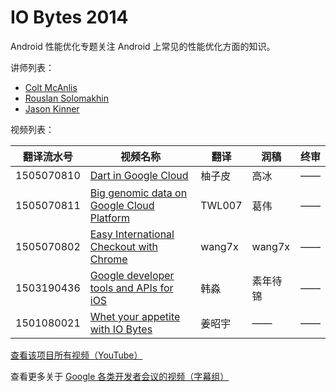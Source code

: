 # IO Bytes 2014

Android 性能优化专题关注 Android 上常见的性能优化方面的知识。

讲师列表：

*   [Colt McAnlis](https://plus.google.com/+ColtMcAnlis )
*   [Rouslan Solomakhin](https://plus.google.com/+RouslanSolomakhin)
*   [Jason Kinner](https://plus.google.com/+JasonKinner)
 
视频列表：

| 翻译流水号 | 视频名称 | 翻译 | 润稿 | 终审 |
| -- | -- | -- | -- | -- |
| 1505070810 | [Dart in Google Cloud](https://pub.gfansub.com/Conference/065-IO-Bytes-2014/1505070810-dart-in-google-cloud.html)  | 柚子皮 | 高冰 | —— |
| 1505070811 | [Big genomic data on Google Cloud Platform](https://pub.gfansub.com/Conference/065-IO-Bytes-2014/1505070811-big-genomic-data-on-google-cloud-platform.html)  | TWL007 | 葛伟 | —— |
| 1505070802 | [Easy International Checkout with Chrome](https://pub.gfansub.com/Conference/065-IO-Bytes-2014/1505070802-easy-international-checkout-with-chrome.html)  | wang7x | wang7x | —— |
| 1503190436 | [Google developer tools and APIs for iOS](https://pub.gfansub.com/Conference/065-IO-Bytes-2014/1503190436-google-developer-tools-and-apis-for-ios.html)  | 韩淼 | 素年待锦 | —— |
| 1501080021 | [Whet your appetite with IO Bytes](https://pub.gfansub.com/Conference/065-IO-Bytes-2014/1501080021-whet-your-appetite-with-io-bytes.html)  | 姜昭宇 | —— | —— |

[查看该项目所有视频（YouTube）](https://www.youtube.com/playlist?list=PLOU2XLYxmsIIwGK7v7jg3gQvIAWJzdat_)

查看更多关于 [Google 各类开发者会议的视频（字幕组）](https://pub.gfansub.com/Conference/index.html)